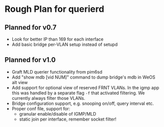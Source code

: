 Rough Plan for querierd
=======================

Planned for v0.7
----------------

 - Look for better IP than 169 for each interface
 - Add basic bridge per-VLAN setup instead of setupd


Planned for v1.0
----------------

 - Graft MLD querier functionality from pim6sd
 - Add "show mdb [vid NUM]" command to dump bridge's mdb in WeOS alt view
 - Add support for optional view of reserved FRNT VLANs.  In the igmp app
   this was handled by a separate flag `-f` that activated filtering.  We
   currently always filter those VLANs.
 - Bridge configuration support, e.g. snooping on/off, query interval etc.
 - Proper conf file, support for:
   - granular enable/disable of IGMP/MLD
   - static join per interface, remember socket filter!


